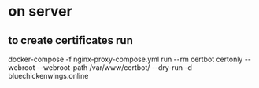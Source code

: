 # on server
  ## to create certificates run
  docker-compose -f nginx-proxy-compose.yml run --rm  certbot certonly --webroot --webroot-path /var/www/certbot/ --dry-run -d bluechickenwings.online